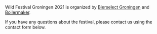 Wild Festival Groningen 2021 is organized by [Bierselect Groningen](http://www.bierselect.nl/) and [Boilermaker](https://www.boilermaker.nl/).

If you have any questions about the festival, please contact us using the contact form below.
